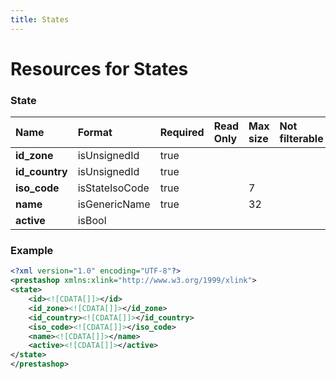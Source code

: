 ```yaml
---
title: States
---
```


# Resources for States

### State

|      Name      |     Format     | Required | Read Only | Max size | Not filterable | Description |
| :------------- | :------------- | :------- | :-------- | :------- | :------------- | :---------- |
| **id_zone**    | isUnsignedId   | true     |           |          |                |             |
| **id_country** | isUnsignedId   | true     |           |          |                |             |
| **iso_code**   | isStateIsoCode | true     |           | 7        |                |             |
| **name**       | isGenericName  | true     |           | 32       |                |             |
| **active**     | isBool         |          |           |          |                |             |


### Example

```xml
<?xml version="1.0" encoding="UTF-8"?>
<prestashop xmlns:xlink="http://www.w3.org/1999/xlink">
<state>
	<id><![CDATA[]]></id>
	<id_zone><![CDATA[]]></id_zone>
	<id_country><![CDATA[]]></id_country>
	<iso_code><![CDATA[]]></iso_code>
	<name><![CDATA[]]></name>
	<active><![CDATA[]]></active>
</state>
</prestashop>

```

